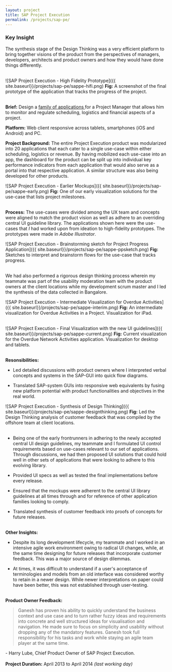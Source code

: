 ```yaml
---
layout: project
title: SAP Project Execution
permalink: /projects/sap-pe/
---
```

<div class = "key-insight">
<h3 class = "key-insight">Key Insight</h3>
The synthesis stage of the Design Thinking was a very efficient platform to bring together visions of the product from the perspectives of managers, developers, architects and product owners and how they would have done things differently.
</div>
<br />

![SAP Project Execution - High Fidelity Prototype]({{ site.baseurl}}/projects/sap-pe/sappe-hifi.png)
<span class = "figure-description">
**Fig:** A screenshot of the final prototype of the application that tracks the progress of the project.
</span><br /><br />

**Brief:** Design a
<a href="http://sapcampaigns.de/suiteonhana/#project-execution" class="underlined-link" target= "blank">
family of applications
<span class="fa fa-external-link no-underline"></span></a>
for a Project Manager that allows him to monitor and regulate scheduling, logistics and financial aspects of a project.

**Platform:** Web client responsive across tablets, smartphones (iOS and Android) and PC.

**Project Background:** The entire Project Execution product was modularized into 20 applications that each cater to a single use-case within either scheduling, logistics or revenue. By having mobilized each use-case into an app, the dashboard for the product can be split up into individual key performance indicators from each application that would also serve as a portal into that respective application. A similar structure was also being developed for other products.

![SAP Project Execution - Earlier Mockups]({{ site.baseurl}}/projects/sap-pe/sappe-early.png)
<span class = "figure-description">
**Fig:** One of our early visualization solutions for the use-case that lists project milestones.
</span><br /><br />

**Process:** The use-cases were divided among the UX team and concepts were aligned to match the product vision as well as adhere to an overriding central UI guideline library. The applications shown here were the use-cases that *I* had worked upon from ideation to high-fidelity prototypes. The prototypes were made in *Adobe Illustrator*.

![SAP Project Execution - Brainstorming sketch for Project Progress Application]({{ site.baseurl}}/projects/sap-pe/sappe-ppsketch.png)
<span class = "figure-description">
**Fig:** Sketches to interpret and brainstorm flows for the use-case that tracks progress.
</span><br /><br />

We had also performed a rigorous design thinking process wherein my teammate was part of the usability moderation team with the product owners at the client locations while my development scrum master and I led the synthesis of the data collected in Bangalore.

![SAP Project Execution - Intermediate Visualization for Overdue Activities]({{ site.baseurl}}/projects/sap-pe/sappe-interim.png)
<span class = "figure-description">
**Fig:** An intermediate visualization for Overdue Activities in a Project. Visualization for iPad.
</span><br /><br />

![SAP Project Execution - Final Visualization with the new UI guidelines]({{ site.baseurl}}/projects/sap-pe/sappe-current.png)
<span class = "figure-description">
**Fig:** Current visualization for the Overdue Network Activities application. Visualization for desktop and tablets.
</span><br /><br />

**Resonsibilities:**

* Led detailed discussions with product owners where I interpreted verbal concepts and systems in the SAP-GUI into quick flow diagrams.

* Translated SAP-system GUIs into responsive web equivalents by fusing new platform potential with product functionalities and objectives in the real world.

![SAP Project Execution - Synthesis of Design Thinking]({{ site.baseurl}}/projects/sap-pe/sappe-designthinking.png)
<span class = "figure-description">
**Fig:** Led the Design Thinking analysis of customer feedback that was compiled by the offshore team at client locations.
</span><br /><br />

* Being one of the early frontrunners in adhering to the newly accepted central UI design guidelines, my teammate and I formulated UI control requirements based on use-cases relevant to our set of applications. Through discussions, we had then proposed UI solutions that could hold well in other sets of applications that were looking to adhere to this evolving library.

* Provided UI specs as well as tested the final implementations before every release.

* Ensured that the mockups were adherent to the central UI library guidelines at all times through and for reference of other application families looking to comply.

* Translated synthesis of customer feedback into proofs of concepts for future releases.
<br /><br />

**Other Insights:**

* Despite its long development lifecycle, my teammate and I worked in an intensive agile work environment owing to radical UI changes, while, at the same time designing for future releases that incorporate customer feedback. This was a major source of design dilemmas.

* At times, it was difficult to understand if a user's acceptance of terminologies and models from an old interface was considered worthy to retain in a newer design. While newer interpretations on paper could have been better, this was not established through user-testing.
<br /><br />

**Product Owner Feedback:**

> Ganesh has proven his ability to quickly understand the business context and use case and to turn rather fuzzy ideas and requirements into concrete and well structured ideas for visualisation and navigation. He made sure to focus on simplicity and usability without dropping any of the mandatory features. Ganesh took full responsibility for his tasks and work while staying an agile team player at the same time.

\- Harry Lube, Chief Product Owner of SAP Project Execution.
<br /><br />
**Project Duration:** April 2013 to April 2014 *(last working day)*
<br /><br />
<br /><br />
